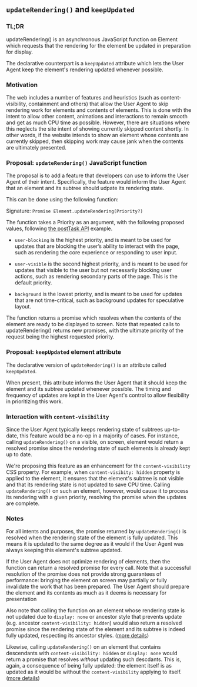 ## `updateRendering()` and `keepUpdated`

### TL;DR
updateRendering() is an asynchronous JavaScript function on Element which
requests that the rendering for the element be updated in preparation for
display.

The declarative counterpart is a `keepUpdated` attribute which lets the
User Agent keep the element's rendering updated whenever possible.

### Motivation
The web includes a number of features and heuristics (such as
content-visibility, containment and others) that allow the User Agent to skip
rendering work for elements and contents of elements. This is done with the
intent to allow other content, animations and interactions to remain smooth and
get as much CPU time as possible. However, there are situations where this
neglects the site intent of showing currently skipped content shortly. In other
words, if the website intends to show an element whose contents are currently
skipped, then skipping work may cause jank when the contents are ultimately
presented.

### Proposal: `updateRendering()` JavaScript function
The proposal is to add a feature that developers can use to inform the User
Agent of their intent. Specifically, the feature would inform the User Agent
that an element and its subtree should udpate its rendering state.

This can be done using the following function:

Signature: `Promise Element.updateRendering(Priority?)`

The function takes a Priority as an argument, with the following proposed values,
following [the postTask API](https://wicg.github.io/scheduling-apis/#sec-task-priorities)
example.

* `user-blocking` is the highest priority, and is meant to be used for updates
  that are blocking the user’s ability to interact with the page, such as
  rendering the core experience or responding to user input.

* `user-visible` is the second highest priority, and is meant to be used for
  updates that visible to the user but not necessarily blocking user actions,
  such as rendering secondary parts of the page. This is the default priority.

* `background` is the lowest priority, and is meant to be used for updates that
  are not time-critical, such as background updates for speculative layout.

The function returns a promise which resolves when the contents of the element
are ready to be displayed to screen.  Note that repeated calls to
updateRendering() returns new promises, with the ultimate priority of the
request being the highest requested priority.

### Proposal: `keepUpdated` element attribute
The declarative version of `updateRendering()` is an attribute called `keepUpdated`.

When present, this attribute informs the User Agent that it should keep the
element and its subtree updated whenever possible. The timing and frequency of
updates are kept in the User Agent's control to allow flexibility in
prioritizing this work.

### Interaction with `content-visibility`
Since the User Agent typically keeps rendering state of subtrees up-to-date,
this feature would be a no-op in a majority of cases. For instance, calling
`updateRendering()` on a visible, on screen, element would return a resolved
promise since the rendering state of such elements is already kept up to date.

We're proposing this feature as an enhancement for the `content-visibility` CSS
property. For example, when `content-visibity: hidden` property is applied to
the element, it ensures that the element's subtree is not visible and that its
rendering state is not updated to save CPU time. Calling `updateRendering()` on
such an element, however, would cause it to process its rendering with a given
priority, resolving the promise when the updates are complete.

### Notes
For all intents and purposes, the promise returned by `updateRendering()` is
resolved when the rendering state of the element is fully updated. This means
it is updated to the same degree as it would if the User Agent was always
keeping this element's subtree updated.

If the User Agent does not optimize rendering of elements, then the
function can return a resolved promise for every call. Note that a successful
resolution of the promise does not provide strong guarantees of performance:
bringing the element on screen may partially or fully invalidate the work that
has been prepared.  The User Agent should prepare the element and its contents
as much as it deems is necessary for presentation

Also note that calling the function on an element whose rendering state is not
updated due to `display: none` or ancestor style that prevents update (e.g.
ancestor `content-visibility: hidden`) would also return a resolved promise
since the rendering state of the element and its subtree is indeed fully
updated, respecting its ancestor styles. ([more details](https://github.com/WICG/display-locking/issues/199))

Likewise, calling `updateRendering()` on an element that contains descendants
with `content-visibility: hidden` or `display: none` would return a promise
that resolves _without_ updating such descdants. This is, again, a consequence
of being fully updated: the element itself is as updated as it would be without
the `content-visibility` applying to itself. ([more details](https://github.com/WICG/display-locking/issues/196))

